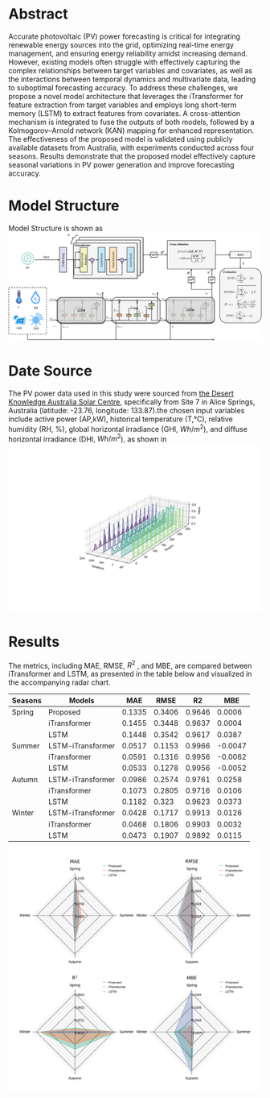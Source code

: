 # Abstract
Accurate photovoltaic (PV) power forecasting is critical for integrating renewable energy sources into the grid, optimizing real-time energy management, and ensuring energy reliability amidst increasing demand. However, existing models often struggle with effectively capturing the complex relationships between target variables and covariates, as well as the interactions between temporal dynamics and multivariate data, leading to suboptimal forecasting accuracy. To address these challenges, we propose a novel model architecture that leverages the iTransformer for feature extraction from target variables and employs long short-term memory (LSTM) to extract features from covariates. A cross-attention mechanism is integrated to fuse the outputs of both models, followed by a Kolmogorov–Arnold network (KAN) mapping for enhanced representation. The effectiveness of the proposed model is validated using publicly available datasets from Australia, with experiments conducted across four seasons. Results demonstrate that the proposed model effectively capture seasonal variations in PV power generation and improve forecasting accuracy.
# Model Structure
Model Structure is shown as  ![Model Structure](pic_/model_final.svg )
# Date Source
The PV power data used in this study were sourced from [the Desert Knowledge Australia Solar Centre](https://dkasolarcentre.com.au/), specifically from Site 7 in Alice Springs, Australia (latitude: -23.76, longitude: 133.87).the chosen input variables include active power (AP,kW), historical temperature (T,℃), relative humidity (RH, %), global horizontal irradiance (GHI, $Wh/m^2$), and diffuse horizontal irradiance (DHI, $Wh/m^2$), as shown in ![data distribution](pic_/data_distribution.svg)
# Results
The metrics, including MAE, RMSE, $R^2$ , and MBE, are compared between iTransformer and LSTM, as presented in the table below and visualized in the accompanying radar chart.

| Seasons | Models            | MAE    | RMSE   | R2     | MBE      |
|---------|-------------------|--------|--------|--------|----------|
| Spring  | Proposed          | 0.1335 | 0.3406 | 0.9646 | 0.0006   |
|         | iTransformer      | 0.1455 | 0.3448 | 0.9637 | 0.0004   |
|         | LSTM              | 0.1448 | 0.3542 | 0.9617 | 0.0387   |
| Summer  | LSTM-iTransformer | 0.0517 | 0.1153 | 0.9966 | -0.0047  |
|         | iTransformer      | 0.0591 | 0.1316 | 0.9956 | -0.0062  |
|         | LSTM              | 0.0533 | 0.1278 | 0.9956 | -0.0052  |
| Autumn  | LSTM-iTransformer | 0.0986 | 0.2574 | 0.9761 | 0.0258   |
|         | iTransformer      | 0.1073 | 0.2805 | 0.9716 | 0.0106   |
|         | LSTM              | 0.1182 | 0.323  | 0.9623 | 0.0373   |
| Winter  | LSTM-iTransformer | 0.0428 | 0.1717 | 0.9913 | 0.0126   |
|         | iTransformer      | 0.0468 | 0.1806 | 0.9903 | 0.0032   |
|         | LSTM              | 0.0473 | 0.1907 | 0.9892 | 0.0115   |




![metrics_radar](pic_/radar.svg)
